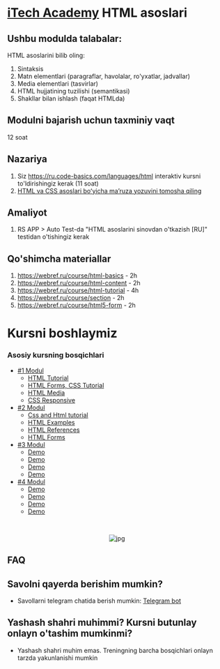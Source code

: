 # [iTech Academy](../../) HTML asoslari
## Ushbu modulda talabalar:
HTML asoslarini bilib oling:
1. Sintaksis
2. Matn elementlari (paragraflar, havolalar, ro'yxatlar, jadvallar)
3. Media elementlari (tasvirlar)
4. HTML hujjatining tuzilishi (semantikasi)
5. Shakllar bilan ishlash (faqat HTMLda)

## Modulni bajarish uchun taxminiy vaqt
12 soat

## Nazariya
1. Siz https://ru.code-basics.com/languages/html interaktiv kursni to'ldirishingiz kerak (11 soat)
2. [HTML va CSS asoslari boʻyicha maʼruza yozuvini tomosha qiling](https://youtu.be/4Zj7tRlQJao?list=PLzLiprpVuH8df24MzZp-l5QMsJWJbi9qP)

## Amaliyot
1. RS APP > Auto Test-da "HTML asoslarini sinovdan o'tkazish [RU]" testidan o'tishingiz kerak

## Qo'shimcha materiallar
1. https://webref.ru/course/html-basics - 2h
2. https://webref.ru/course/html-content - 2h
3. https://webref.ru/course/html-tutorial - 4h
4. https://webref.ru/course/section - 2h
5. https://webref.ru/course/html5-form - 2h


# Kursni boshlaymiz 

### Asosiy kursning bosqichlari
- [#1 Modul](./Html%20Tutorial/modul-1/)
    - [HTML Tutorial](./Html%20Tutorial/modul-1/week-1/)
    - [HTML Forms, CSS Tutorial](./Html%20Tutorial/modul-1/week-2/)  
    - [HTML Media](./Html%20Tutorial/modul-1/week-3/)  
    - [CSS Responsive](./Html%20Tutorial/modul-1/week-4/)
 - [#2 Modul](./Html%20Tutorial/modul-2/)
     - [Css and Html tutorial](./Html%20Tutorial/modul-1/week-1/)
     - [HTML Examples](./Html%20Tutorial/modul-1/week-1/)
     - [HTML References](./Html%20Tutorial/modul-1/week-2/)  
     - [HTML Forms](./Html%20Tutorial/modul-1/week-3/)  
 - [#3 Modul](./Html%20Tutorial/modul-2/)
     - [Demo](./Html%20Tutorial/modul-1/week-1/)
     - [Demo](./Html%20Tutorial/modul-1/week-2/)  
     - [Demo](./Html%20Tutorial/modul-1/week-3/)  
     - [Demo](./Html%20Tutorial/modul-1/week-3/)
 - [#4 Modul](./Html%20Tutorial/modul-2/)
     - [Demo](./Html%20Tutorial/modul-1/week-1/)
     - [Demo](./Html%20Tutorial/modul-1/week-2/)  
     - [Demo](./Html%20Tutorial/modul-1/week-3/)  
     - [Demo](./Html%20Tutorial/modul-1/week-3/) 

<br/>
<p align="center">
<img src="https://cdn-edge.kwork.ru/pics/t3/73/13426712-1615540173.jpg" alt="jpg"/>
</p>


## FAQ
## Savolni qayerda berishim mumkin?
- Savollarni telegram chatida berish mumkin:  [Telegram bot](https://t.me/itechmarafon_bot)
## Yashash shahri muhimmi? Kursni butunlay onlayn o'tashim mumkinmi?

- Yashash shahri muhim emas. Treningning barcha bosqichlari onlayn tarzda yakunlanishi mumkin